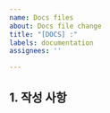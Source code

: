 ```yaml
---
name: Docs files
about: Docs file change
title: "[DOCS] :"
labels: documentation
assignees: ''

---
```


## 1. 작성 사항
